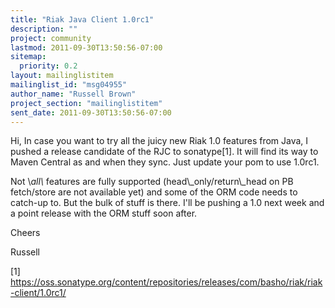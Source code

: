 ```yaml
---
title: "Riak Java Client 1.0rc1"
description: ""
project: community
lastmod: 2011-09-30T13:50:56-07:00
sitemap:
  priority: 0.2
layout: mailinglistitem
mailinglist_id: "msg04955"
author_name: "Russell Brown"
project_section: "mailinglistitem"
sent_date: 2011-09-30T13:50:56-07:00
---
```



Hi,
In case you want to try all the juicy new Riak 1.0 features from Java, I pushed 
a release candidate of the RJC to sonatype[1]. It will find its way to Maven 
Central as and when they sync. Just update your pom to use 1.0rc1.

Not \\_all\\_ features are fully supported (head\\_only/return\\_head on PB fetch/store 
are not available yet) and some of the ORM code needs to catch-up to. But the 
bulk of stuff is there. I'll be pushing a 1.0 next week and a point release 
with the ORM stuff soon after.

Cheers

Russell

[1] 
https://oss.sonatype.org/content/repositories/releases/com/basho/riak/riak-client/1.0rc1/


